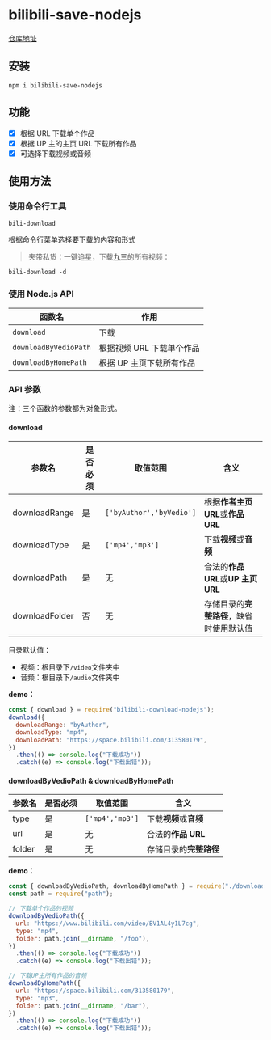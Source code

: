 # bilibili-save-nodejs

[仓库地址](https://github.com/Youky1/bilibili-save-nodejs)

## 安装

```shell
npm i bilibili-save-nodejs
```

## 功能

- [x] 根据 URL 下载单个作品
- [x] 根据 UP 主的主页 URL 下载所有作品
- [x] 可选择下载视频或音频

## 使用方法

### 使用命令行工具

```
bili-download
```

根据命令行菜单选择要下载的内容和形式

> 夹带私货：一键追星，下载[九三](https://space.bilibili.com/313580179)的所有视频：

```
bili-download -d
```

### 使用 Node.js API

| 函数名                | 作用                      |
| --------------------- | ------------------------- |
| `download`            | 下载                      |
| `downloadByVedioPath` | 根据视频 URL 下载单个作品 |
| `downloadByHomePath`  | 根据 UP 主页下载所有作品  |

### API 参数

注：三个函数的参数都为对象形式。

#### download

| 参数名         | 是否必须 | 取值范围                 | 含义                                     |
| -------------- | -------- | ------------------------ | ---------------------------------------- |
| downloadRange  | 是       | `['byAuthor','byVedio']` | 根据**作者主页 URL**或**作品 URL**       |
| downloadType   | 是       | `['mp4','mp3']`          | 下载**视频**或**音频**                   |
| downloadPath   | 是       | 无                       | 合法的**作品 URL**或**UP 主页 URL**      |
| downloadFolder | 否       | 无                       | 存储目录的**完整路径**，缺省时使用默认值 |

目录默认值：

- 视频：根目录下`/video`文件夹中
- 音频：根目录下`/audio`文件夹中

**demo：**

```javascript
const { download } = require("bilibili-download-nodejs");
download({
  downloadRange: "byAuthor",
  downloadType: "mp4",
  downloadPath: "https://space.bilibili.com/313580179",
})
  .then(() => console.log("下载成功"))
  .catch((e) => console.log("下载出错"));
```

#### downloadByVedioPath & downloadByHomePath

| 参数名 | 是否必须 | 取值范围        | 含义                   |
| ------ | -------- | --------------- | ---------------------- |
| type   | 是       | `['mp4','mp3']` | 下载**视频**或**音频** |
| url    | 是       | 无              | 合法的**作品 URL**     |
| folder | 是       | 无              | 存储目录的**完整路径** |

**demo：**

```javascript
const { downloadByVedioPath, downloadByHomePath } = require("./download.js");
const path = require("path");

// 下载单个作品的视频
downloadByVedioPath({
  url: "https://www.bilibili.com/video/BV1AL4y1L7cg",
  type: "mp4",
  folder: path.join(__dirname, "/foo"),
})
  .then(() => console.log("下载成功"))
  .catch((e) => console.log("下载出错"));

// 下载UP主所有作品的音频
downloadByHomePath({
  url: "https://space.bilibili.com/313580179",
  type: "mp3",
  folder: path.join(__dirname, "/bar"),
})
  .then(() => console.log("下载成功"))
  .catch((e) => console.log("下载出错"));
```
